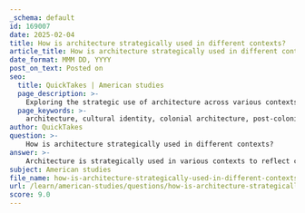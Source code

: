 ```yaml
---
_schema: default
id: 169007
date: 2025-02-04
title: How is architecture strategically used in different contexts?
article_title: How is architecture strategically used in different contexts?
date_format: MMM DD, YYYY
post_on_text: Posted on
seo:
  title: QuickTakes | American studies
  page_description: >-
    Exploring the strategic use of architecture across various contexts to reflect cultural identities, power dynamics, and social needs, from colonialism to activism and anticolonial approaches.
  page_keywords: >-
    architecture, cultural identity, colonial architecture, post-colonial planning, social representation, community centers, activist architecture, racial capitalism, anticolonial architecture, inclusivity, urban environments, power dynamics, social needs, indigenous heritage
author: QuickTakes
question: >-
    How is architecture strategically used in different contexts?
answer: >-
    Architecture is strategically used in various contexts to reflect cultural identities, assert power dynamics, and respond to social needs. Here are several ways architecture is employed strategically across different contexts:\n\n### 1. **Colonial Contexts**\nIn colonial settings, architecture often served as a tool for asserting dominance and cultural superiority. Colonial architecture typically reflects the styles and values of the colonizing power, often at the expense of indigenous architectural traditions. For example, colonial powers might construct grand public buildings that symbolize their authority while neglecting or destroying local architectural forms. This appropriation can lead to cultural erasure and a loss of indigenous identity.\n\n### 2. **Post-Colonial Urban Planning**\nIn post-colonial contexts, architecture and urban planning can play a crucial role in reclaiming cultural heritage and addressing historical injustices. The preservation of historical monuments and the integration of indigenous architectural styles into urban planning can help restore a sense of identity and belonging for local communities. This approach often involves a critical examination of past practices and a commitment to decolonial methodologies in architecture.\n\n### 3. **Social and Cultural Representation**\nArchitecture can also be a medium for social and cultural representation. For instance, the design of public spaces, such as parks and community centers, can foster social cohesion and inclusivity. These spaces can be strategically designed to encourage interaction among diverse community members, thereby promoting a sense of belonging and shared identity.\n\n### 4. **Resistance and Activism**\nArchitecture can serve as a form of resistance against oppressive systems. Activist architecture focuses on creating spaces that promote inclusivity, accessibility, and community empowerment. For example, community centers designed as hubs for activism can provide resources and support for marginalized groups, challenging existing power structures and advocating for social change.\n\n### 5. **Racial Capitalism and Urbanism**\nThe impact of racial capitalism on urbanism highlights how architectural and urban planning decisions can reinforce racial hierarchies. The design and use of public spaces can reflect systemic inequalities, affecting how different communities interact with their environment. Addressing these issues requires a critical examination of historical practices and a commitment to creating equitable urban environments.\n\n### 6. **Anticolonial Architecture**\nAnticolonial architecture emphasizes the use of indigenous materials, styles, and techniques that reflect the cultural heritage of a community. This approach seeks to empower marginalized voices and promote social justice through design, allowing communities to assert their identities and resist colonial influences.\n\n### Conclusion\nIn summary, architecture is strategically used in various contexts to reflect power dynamics, cultural identities, and social needs. Whether through colonial practices, post-colonial reclamation, social representation, or resistance, architecture plays a vital role in shaping human experiences and interactions within built environments. Understanding these dynamics is essential for fostering more equitable and inclusive architectural practices.
subject: American studies
file_name: how-is-architecture-strategically-used-in-different-contexts.md
url: /learn/american-studies/questions/how-is-architecture-strategically-used-in-different-contexts
score: 9.0
---
```


&nbsp;